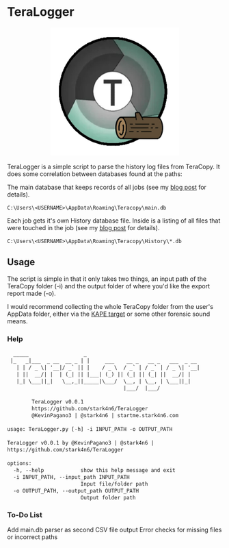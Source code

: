 # TeraLogger
<p align="center">
  <img width="300" height="300" src="https://github.com/stark4n6/TeraLogger/blob/main/Artwork/TeracopyLogo.jpg">
</p>

TeraLogger is a simple script to parse the history log files from TeraCopy. It does some correlation between databases found at the paths:

The main database that keeps records of all jobs (see my [blog post](https://www.stark4n6.com/2018/11/teracopy-forensic-analysis-part-1.html) for details).
```
C:\Users\<USERNAME>\AppData\Roaming\Teracopy\main.db
```

Each job gets it's own History database file. Inside is a listing of all files that were touched in the job (see my [blog post](https://www.stark4n6.com/2018/11/teracopy-forensic-analysis-part-2.html) for details).
```
C:\Users\<USERNAME>\AppData\Roaming\Teracopy\History\*.db
```

## Usage
The script is simple in that it only takes two things, an input path of the TeraCopy folder (-i) and the output folder of where you'd like the export report made (-o).

I would recommend collecting the whole TeraCopy folder from the user's AppData folder, either via the [KAPE target](https://github.com/stark4n6/KapeFiles/blob/master/Targets/Apps/TeraCopy.tkape) or some other forensic sound means.

### Help
```
  _____                  _
 |_   _|___  _ __  __ _ | |     ___    __ _   __ _   ___  _ __
   | | / _ \| '__|/ _` || |    / _ \  / _` | / _` | / _ \| '__|
   | ||  __/| |  | (_| || |___| (_) || (_| || (_| ||  __/| |
   |_| \___||_|   \__,_||_____|\___/  \__, | \__, | \___||_|
                                      |___/  |___/

        TeraLogger v0.0.1
        https://github.com/stark4n6/TeraLogger
        @KevinPagano3 | @stark4n6 | startme.stark4n6.com

usage: TeraLogger.py [-h] -i INPUT_PATH -o OUTPUT_PATH

TeraLogger v0.0.1 by @KevinPagano3 | @stark4n6 | https://github.com/stark4n6/TeraLogger

options:
  -h, --help            show this help message and exit
  -i INPUT_PATH, --input_path INPUT_PATH
                        Input file/folder path
  -o OUTPUT_PATH, --output_path OUTPUT_PATH
                        Output folder path
```

### To-Do List
Add main.db parser as second CSV file output
Error checks for missing files or incorrect paths